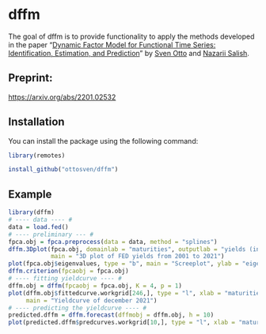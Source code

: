 # dffm


<!-- badges: start -->


<!-- badges: end -->


The goal of dffm is to provide functionality to apply the methods
developed in the paper “[Dynamic Factor Model for Functional Time Series: Identification, Estimation, and Prediction](https://arxiv.org/abs/2201.02532)” by [Sven
Otto](https://www.svenotto.com) and [Nazarii Salish](https://sites.google.com/site/nazariisalish/home).


## Preprint: 


https://arxiv.org/abs/2201.02532


## Installation

You can install the package using the following command:

``` r
library(remotes)

install_github("ottosven/dffm")
```

## Example
``` r
library(dffm)
# ---- data ---- #
data = load.fed()
# ---- preliminary --- #
fpca.obj = fpca.preprocess(data = data, method = "splines")
dffm.3Dplot(fpca.obj, domainlab = "maturities", outputlab = "yields (in percent)", 
            main = "3D plot of FED yields from 2001 to 2021")
plot(fpca.obj$eigenvalues, type = "b", main = "Screeplot", ylab = "eigenvalues")
dffm.criterion(fpcaobj = fpca.obj)
# ---- fitting yieldcurve ---- #
dffm.obj = dffm(fpcaobj = fpca.obj, K = 4, p = 1)
plot(dffm.obj$fittedcurve.workgrid[246,], type = "l", xlab = "maturities", ylab = "yields (in percent)", 
     main = "Yieldcurve of december 2021")
# ---- predicting the yieldcurve ---- #
predicted.dffm = dffm.forecast(dffmobj = dffm.obj, h = 10)
plot(predicted.dffm$predcurves.workgrid[10,], type = "l", xlab = "maturities", ylab = "yields (in percent)", main = "Predicted yieldcurve of october 2022")
```
